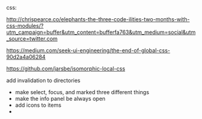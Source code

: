 css:

http://chrispearce.co/elephants-the-three-code-ilities-two-months-with-css-modules/?utm_campaign=buffer&utm_content=bufferfa763&utm_medium=social&utm_source=twitter.com

https://medium.com/seek-ui-engineering/the-end-of-global-css-90d2a4a06284

https://github.com/jarsbe/isomorphic-local-css

add invalidation to directories

- make select, focus, and marked three different things
- make the info panel be always open
- add icons to items
- 